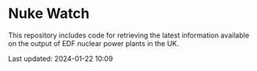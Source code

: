 # Nuke Watch

This repository includes code for retrieving the latest information available on the output of EDF nuclear power plants in the UK.

Last updated: 2024-01-22 10:09